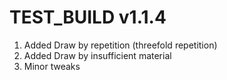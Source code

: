 # TEST_BUILD v1.1.4

1. Added Draw by repetition (threefold repetition)
2. Added Draw by insufficient material
3. Minor tweaks
